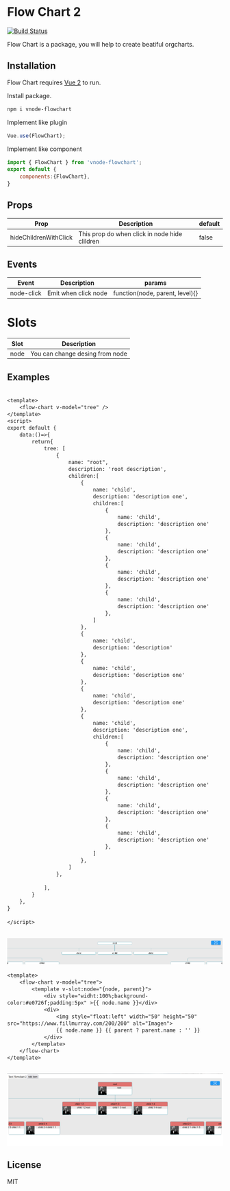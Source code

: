# Flow Chart 2

[![Build Status](https://travis-ci.org/joemccann/dillinger.svg?branch=master)](https://travis-ci.org/joemccann/dillinger)

Flow Chart is a package, you will help to create beatiful orgcharts. 

## Installation

Flow Chart requires [Vue 2](https://v2.vuejs.org/) to run.

Install package.

```sh
npm i vnode-flowchart
```
Implement like plugin
```js
Vue.use(FlowChart);
```

Implement like component
```js
import { FlowChart } from 'vnode-flowchart';
export default {
    components:{FlowChart},
}
```



## Props

| Prop | Description | default |
| ------ | ------ | ------ |
| hideChildrenWithClick | This prop do when click in node hide clildren | false |

## Events

| Event | Description | params |
| ------ | ------ | ------ |
| node-click | Emit when click node | function(node, parent, level){} |

# Slots
| Slot | Description |
| ------ | ------ |
| node | You can change desing from node |

## Examples

```vue

<template>
    <flow-chart v-model="tree" />
</template>
<script>
export default {
    data:()=>{
        return{
            tree: [
                {
                    name: "root",
                    description: 'root description',
                    children:[
                        {
                            name: 'child',
                            description: 'description one',
                            children:[
                                {
                                    name: 'child',
                                    description: 'description one'
                                },
                                {
                                    name: 'child',
                                    description: 'description one'
                                },
                                {
                                    name: 'child',
                                    description: 'description one'
                                },
                                {
                                    name: 'child',
                                    description: 'description one'
                                },
                            ]
                        },
                        {
                            name: 'child',
                            description: 'description'
                        },
                        {
                            name: 'child',
                            description: 'description one'
                        },
                        {
                            name: 'child',
                            description: 'description one'
                        },
                        {
                            name: 'child',
                            description: 'description one',
                            children:[
                                {
                                    name: 'child',
                                    description: 'description one'
                                },
                                {
                                    name: 'child',
                                    description: 'description one'
                                },
                                {
                                    name: 'child',
                                    description: 'description one'
                                },
                                {
                                    name: 'child',
                                    description: 'description one'
                                },
                            ]
                        },
                    ]
                },
                
            ],
        }
    },
}

</script>
```
## 
![example1](https://github.com/Tecnobyte/flowchart/blob/master/img/Screenshot_1.png?raw=true)
```vue
<template>
    <flow-chart v-model="tree">
        <template v-slot:node="{node, parent}">
            <div style="widht:100%;background-color:#e0726f;padding:5px" >{{ node.name }}</div>
            <div>
                <img style="float:left" width="50" height="50" src="https://www.fillmurray.com/200/200" alt="Imagen">
                {{ node.name }} {{ parent ? parent.name : '' }}
            </div>
        </template>
    </flow-chart>
</template>
```
##
![example2](https://github.com/Tecnobyte/flowchart/blob/master/img/Screenshot_3.png?raw=true)


## License

MIT
